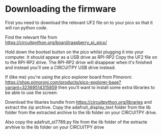 # Downloading the firmware
First you need to download the relevant UF2 file on to your pico so that it will run python code.
  
Find the relevant file from https://circuitpython.org/board/raspberry_pi_pico/ 

Hold down the bootsel button on the pico whilst plugging it into your computer. It should appear as a USB drive as RPI-RP2
Copy the UF2 file on to the RPI-RP2 drive. The RPI-RP2 drive will disappear when it's finished and instead you'll see a CIRCUITPY USB drive instead. 

If (like me) you're using the pico explorer board from Pimoroni: https://shop.pimoroni.com/products/pico-explorer-base?variant=32369514315859
then you'll want to install some extra libraries to be able to use the screen:

Download the libaries bundle from https://circuitpython.org/libraries and extract the zip archive.
Copy the adafruit_display_text folder from the lib folder from the extracted archive to the lib folder on your CIRCUITPY drive.

Also copy the adafruit_st7789.py file from the lib folder of the extracte arvhive to the lib folder on your CIRCUITPY drive
